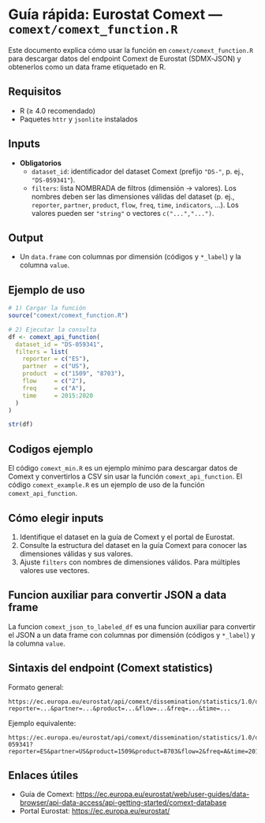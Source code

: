 # Guía rápida: Eurostat Comext — `comext/comext_function.R`

Este documento explica cómo usar la función en `comext/comext_function.R` para descargar datos del endpoint Comext de Eurostat (SDMX‑JSON) y obtenerlos como un data frame etiquetado en R.

## Requisitos
- R (≥ 4.0 recomendado)
- Paquetes `httr` y `jsonlite` instalados


## Inputs
- **Obligatorios**
  - `dataset_id`: identificador del dataset Comext (prefijo `"DS-"`, p. ej., `"DS-059341"`).
  - `filters`: lista NOMBRADA de filtros (dimensión -> valores). Los nombres deben ser las dimensiones válidas del dataset (p. ej., `reporter`, `partner`, `product`, `flow`, `freq`, `time`, `indicators`, ...). Los valores pueden ser `"string"` o vectores `c("...","...")`.

## Output
- Un `data.frame` con columnas por dimensión (códigos y `*_label`) y la columna `value`.


## Ejemplo de uso
```r
# 1) Cargar la función
source("comext/comext_function.R")

# 2) Ejecutar la consulta
df <- comext_api_function(
  dataset_id = "DS-059341",
  filters = list(
    reporter = c("ES"),
    partner  = c("US"),
    product  = c("1509", "8703"),
    flow     = c("2"),
    freq     = c("A"),
    time     = 2015:2020
  )
)

str(df)
```
## Codigos ejemplo 
El código `comext_min.R` es un ejemplo mínimo para descargar datos de Comext y convertirlos a CSV sin usar la función `comext_api_function`.
El código `comext_example.R` es un ejemplo de uso de la función `comext_api_function`.

## Cómo elegir inputs
1) Identifique el dataset en la guía de Comext y el portal de Eurostat.
2) Consulte la estructura del dataset en la guía Comext para conocer las dimensiones válidas y sus valores.
3) Ajuste `filters` con nombres de dimensiones válidos. Para múltiples valores use vectores.

## Funcion auxiliar para convertir JSON a data frame
La funcion `comext_json_to_labeled_df` es una funcion auxiliar para convertir el JSON a un data frame con columnas por dimensión (códigos y `*_label`) y la columna `value`.

## Sintaxis del endpoint (Comext statistics)
Formato general:
```
https://ec.europa.eu/eurostat/api/comext/dissemination/statistics/1.0/data/{dataset_id}?reporter=...&partner=...&product=...&flow=...&freq=...&time=...
```

Ejemplo equivalente:
```
https://ec.europa.eu/eurostat/api/comext/dissemination/statistics/1.0/data/DS-059341?reporter=ES&partner=US&product=1509&product=8703&flow=2&freq=A&time=2015&time=2016&...&time=2020
```

## Enlaces útiles
- Guía de Comext: https://ec.europa.eu/eurostat/web/user-guides/data-browser/api-data-access/api-getting-started/comext-database
- Portal Eurostat: https://ec.europa.eu/eurostat/


